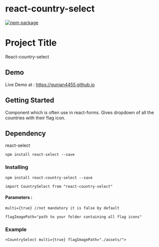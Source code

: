 # react-country-select

[![npm package][npm-badge]](https://www.npmjs.com/package/react-country-select)


# Project Title

React-country-select

## Demo

Live Demo at : https://gunjan4455.github.io

## Getting Started

Component which is often use in react-forms. Gives dropdown of all the countries with their flag icon.

## Dependency

react-select
```
npm install react-select --save
```

### Installing 
``` 
npm install react-country-select --save

import CountrySelect from "react-country-select"
```

#### Parameters :
```
multi={true} //not mandatory it is false by default

flagImagePath="path to your folder containing all flag icons"
```
### Example
```
<CountrySelect multi={true} flagImagePath="./assets/">
```

[build-badge]: https://img.shields.io/travis/user/repo/master.png?style=flat-square
[build]: https://travis-ci.org/user/repo

[npm-badge]: https://img.shields.io/npm/v/npm-package.png?style=flat-square
[npm]: https://www.npmjs.org/package/npm-package

[coveralls-badge]: https://img.shields.io/coveralls/user/repo/master.png?style=flat-square
[coveralls]: https://coveralls.io/github/user/repo
